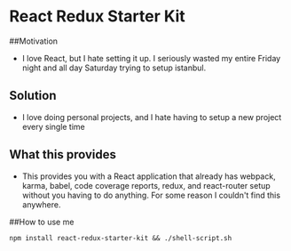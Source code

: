 # React Redux Starter Kit

##Motivation
  - I love React, but I hate setting it up. I seriously wasted my entire Friday night and all day 
 Saturday trying to setup istanbul.
 
## Solution
- I love doing personal projects, and I hate having to setup a new project every single time

## What this provides
- This provides you with a React application that already has webpack, karma, babel, code coverage reports, 
redux, and react-router setup without you having to do anything. For some reason I couldn't find this
anywhere.


##How to use me

`npm install react-redux-starter-kit && ./shell-script.sh`
